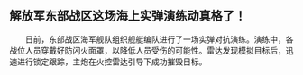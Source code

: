 ## 解放军东部战区这场海上实弹演练动真格了！
　　日前，东部战区海军舰队组织舰艇编队进行了一场实弹对抗演练。演练中，各战位人员穿戴好防闪火面罩，以降低人员受伤的可能性。雷达发现模拟目标后，迅速进行锁定跟踪，主炮在火控雷达引导下成功摧毁目标。

